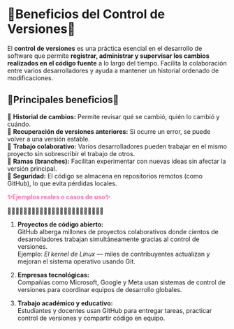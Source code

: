 # 🌸Beneficios del Control de Versiones🌸

El **control de versiones** es una práctica esencial en el desarrollo de software que permite **registrar, administrar y supervisar los cambios realizados en el código fuente** a lo largo del tiempo. Facilita la colaboración entre varios desarrolladores y ayuda a mantener un historial ordenado de modificaciones.

## 🎀Principales beneficios🎀

📌 **Historial de cambios:** Permite revisar qué se cambió, quién lo cambió y cuándo.  
📌 **Recuperación de versiones anteriores:** Si ocurre un error, se puede volver a una versión estable.  
📌 **Trabajo colaborativo:** Varios desarrolladores pueden trabajar en el mismo proyecto sin sobrescribir el trabajo de otros.  
📌 **Ramas (branches):** Facilitan experimentar con nuevas ideas sin afectar la versión principal.  
📌 **Seguridad:** El código se almacena en repositorios remotos (como GitHub), lo que evita pérdidas locales.

<p style="color:hotpink; font-weight:bold;">✨Ejemplos reales o casos de uso✨</p>

🌸🌸🌸🌸🌸🌸🌸🌸🌸🌸🌸🌸🌸🌸🌸🌸🌸🌸🌸🌸🌸🌸🌸🌸

1. **Proyectos de código abierto:**  
   GitHub alberga millones de proyectos colaborativos donde cientos de desarrolladores trabajan simultáneamente gracias al control de versiones.  
   Ejemplo: *El kernel de Linux* — miles de contribuyentes actualizan y mejoran el sistema operativo usando Git.

2. **Empresas tecnológicas:**  
   Compañías como Microsoft, Google y Meta usan sistemas de control de versiones para coordinar equipos de desarrollo globales.

3. **Trabajo académico y educativo:**  
   Estudiantes y docentes usan GitHub para entregar tareas, practicar control de versiones y compartir código en equipo.
